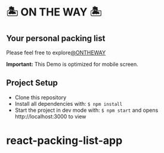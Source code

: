 # 🏝 ON THE WAY 🏝

## Your personal packing list

Please feel free to explore[@ONTHEWAY]()

**Important:** This Demo is optimized for mobile screen.

## Project Setup

- Clone this repository
- Install all dependencies with: `$ npm install`
- Start the project in dev mode with: `$ npm start` and opens http://localhost:3000 to view
# react-packing-list-app
